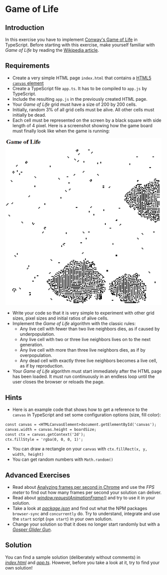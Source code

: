 # Game of Life

## Introduction

In this exercise you have to implement [Conway's Game of Life](https://en.wikipedia.org/wiki/Conway%27s_Game_of_Life) in TypeScript. Before starting with this exercise, make yourself familiar with *Game of Life* by reading the [Wikipedia article](https://en.wikipedia.org/wiki/Conway%27s_Game_of_Life).

## Requirements

* Create a very simple HTML page `index.html` that contains a [HTML5 `canvas` element](https://developer.mozilla.org/en-US/docs/Web/API/Canvas_API#HTML)
* Create a TypeScript file `app.ts`. It has to be compiled to `app.js` by TypeScript.
* Include the resulting `app.js` in the previously created HTML page.
* Your *Game of Life* grid must have a size of 200 by 200 cells.
* Initially, random 3% of all grid cells must be alive. All other cells must initially be dead.
* Each cell must be represented on the screen by a black square with side length of 4 pixel. Here is a screenshot showing how the game board must finally look like when the game is running:

![Game of Life board](gol-board.png)

* Write your code so that it is very simple to experiment with other grid sizes, pixel sizes and initial ratios of alive cells.
* Implement the *Game of Life* algorithm with the classic rules:
  * Any live cell with fewer than two live neighbors dies, as if caused by underpopulation.
  * Any live cell with two or three live neighbors lives on to the next generation.
  * Any live cell with more than three live neighbors dies, as if by overpopulation.
  * Any dead cell with exactly three live neighbors becomes a live cell, as if by reproduction.
* Your *Game of Life* algorithm must start immediately after the HTML page has been loaded. It must run continuously in an endless loop until the user closes the browser or reloads the page.

## Hints

* Here is an example code that shows how to get a reference to the `canvas` in TypeScript and set some configuration options (size, fill color):

```
const canvas = <HTMLCanvasElement>document.getElementById('canvas');
canvas.width = canvas.height = boardSize;
const ctx = canvas.getContext('2d');
ctx.fillStyle = 'rgba(0, 0, 0, 1)';
```

* You can draw a rectangle on your `canvas` with `ctx.fillRect(x, y, width, height)`
* You can get random numbers with `Math.random()`

## Advanced Exercises

* Read about [Analyzing frames per second in Chrome](https://developers.google.com/web/tools/chrome-devtools/evaluate-performance/#analyze_frames_per_second) and use the *FPS meter* to find out how many frames per second your solution can deliver.
* Read about [*window.requestAnimationFrame()*](https://developer.mozilla.org/en-US/docs/Web/API/window/requestAnimationFrame) and try to use it in your solution.
* Take a look at [*package.json*](package.json) and find out what the NPM packages `browser-sync` and `concurrently` do. Try to understand, integrate and use the `start` script (`npm start`) in your own solution.
* Change your solution so that it does no longer start randomly but with a [*Gosper Glider Gun*](https://en.wikipedia.org/wiki/Gun_(cellular_automaton)).

## Solution

You can find a sample solution (deliberately without comments) in [*index.html*](index.html) and [*app.ts*](app.ts). However, before you take a look at it, try to find your own solution!
